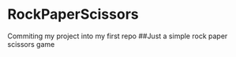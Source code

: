 # RockPaperScissors
Commiting my project into my first repo
##Just a simple rock paper scissors game 
